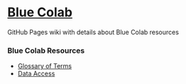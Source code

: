 # [Blue Colab](index.html)
GitHub Pages wiki with details about Blue Colab resources

### Blue Colab Resources
* [Glossary of Terms](glossary.md)
* [Data Access](data.md)